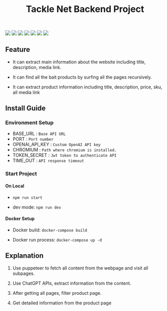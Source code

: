 <br>
<h1 align = "center" > Tackle Net Backend Project </h1>
<br>

<img src="https://badgen.net/badge/node/16.19.1/3988FB"/> <img src="https://badgen.net/badge/npm/8.19.3/3988FB"/> <img src="https://badgen.net/badge/openai/3.2.1/green"/> <img src="https://badgen.net/badge/chatgpt/turbo 3.5/green"/> <img src="https://badgen.net/badge/puppeteer/19.6.0/yellow"/> <img src="https://badgen.net/badge/ubuntu/22.10/orange"/> <img src="https://badgen.net/badge/docker/20.10.17/orange"/>

## Feature

- It can extract main information about the website including title, description, media link.

- It can find all the bait products by surfing all the pages recursively.

- It can extract product information including title, description, price, sku, all media link

## Install Guide

### Environment Setup

- BASE_URL       : `Base API URL`
- PORT           : `Port number`
- OPENAI_API_KEY : `Custom OpenAI API key`
- CHROMIUM       : `Path where chromium is installed.`
- TOKEN_SECRET   : `Jwt token to authenticate API`
- TIME_OUT       : `API response timeout`
### Start Project

#### On Local

- `npm run start`

- dev mode: `npm run dev`


#### Docker Setup

- Docker build: `docker-compose build`

- Docker run process: `docker-compose up -d`


## Explanation

1. Use puppeteer to fetch all content from the webpage and visit all subpages.

2. Use ChatGPT APIs, extract information from the content.

3. After getting all pages, filter product page.

4. Get detailed information from the product page
